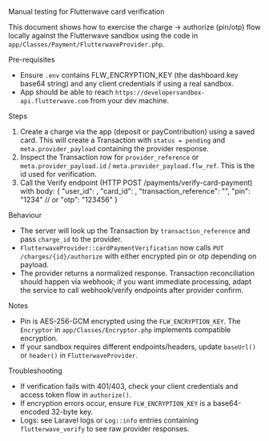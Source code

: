 Manual testing for Flutterwave card verification

This document shows how to exercise the charge -> authorize (pin/otp) flow locally against the Flutterwave sandbox using the code in `app/Classes/Payment/FlutterwaveProvider.php`.

Pre-requisites
- Ensure `.env` contains FLW_ENCRYPTION_KEY (the dashboard key base64 string) and any client credentials if using a real sandbox.
- App should be able to reach `https://developersandbox-api.flutterwave.com` from your dev machine.

Steps
1. Create a charge via the app (deposit or payContribution) using a saved card. This will create a Transaction with `status = pending` and `meta.provider_payload` containing the provider response.
2. Inspect the Transaction row for `provider_reference` or `meta.provider_payload.id` / `meta.provider_payload.flw_ref`. This is the id used for verification.
3. Call the Verify endpoint (HTTP POST /payments/verify-card-payment) with body:
   {
     "user_id": <user id>,
     "card_id": <bank card id>,
     "transaction_reference": "<transaction reference>",
     "pin": "1234"  // or "otp": "123456"
   }

Behaviour
- The server will look up the Transaction by `transaction_reference` and pass `charge_id` to the provider.
- `FlutterwaveProvider::cardPaymentVerification` now calls `PUT /charges/{id}/authorize` with either encrypted pin or otp depending on payload.
- The provider returns a normalized response. Transaction reconciliation should happen via webhook; if you want immediate processing, adapt the service to call webhook/verify endpoints after provider confirm.

Notes
- Pin is AES-256-GCM encrypted using the `FLW_ENCRYPTION_KEY`. The `Encryptor` in `app/Classes/Encryptor.php` implements compatible encryption.
- If your sandbox requires different endpoints/headers, update `baseUrl()` or `header()` in `FlutterwaveProvider`.

Troubleshooting
- If verification fails with 401/403, check your client credentials and access token flow in `authorize()`.
- If encryption errors occur, ensure `FLW_ENCRYPTION_KEY` is a base64-encoded 32-byte key.
- Logs: see Laravel logs or `Log::info` entries containing `flutterwave_verify` to see raw provider responses.
